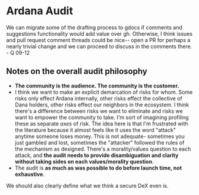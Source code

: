 # Ardana Audit

We can migrate some of the drafting process to gdocs if comments and suggestions functionality would add value over gh. Otherwise, I think issues and pull request comment threads could be nice-- open a PR for perhaps a nearly trivial change and we can proceed to discuss in the comments there. - Q 09-12

## Notes on the overall audit philosophy

- **The community is the audience. The community is the customer.** 
- I think we want to make an explicit demarcation of risks for whom. Some risks only effect Ardana internally, other risks effect the collective of Dana holders, other risks effect our neighbors in the ecosystem. I think there's a difference between risks we want to eliminate and risks we want to empower the community to take. I'm sort of imagining profiling these as separate _axes_ of risk. The idea here is that I'm frustrated with the literature because it almost feels like it uses the word "attack" anytime someone loses money. This is not adequate- sometimes you just gambled and lost, sometimes the "attacker" followed the rules of the mechanism as designed. There's a morality/values question to each attack, and **the audit needs to provide disambiguation and clarity without taking sides on each values/morality question**. 
- The audit is **as much as was possible to do before launch time, not exhaustive**.


We should also clearly define what we think a secure DeX even is.

